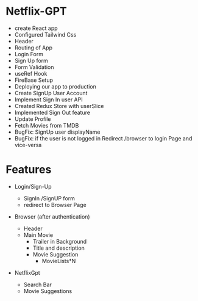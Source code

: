 # Netflix-GPT 
- create React app
- Configured Tailwind Css
- Header
- Routing of App
- Login Form
- Sign Up form
- Form Validation
- useRef Hook
- FireBase Setup
- Deploying our app to production
- Create SignUp User Account
- Implement Sign In user API
- Created Redux Store with userSlice
- Implemented Sign Out feature
- Update Profile
- Fetch Movies from TMDB
- BugFix: SignUp user displayName 
- BugFix: if the user is not logged in Redirect /browser to login Page and vice-versa

# Features
- Login/Sign-Up
   - SignIn /SignUP form
   - redirect to Browser Page
- Browser (after authentication)
    - Header
    - Main Movie
        - Trailer in Background
        - Title and description
        - Movie Suggestion
           - MovieLists*N

- NetflixGpt
   - Search Bar
   - Movie Suggestions